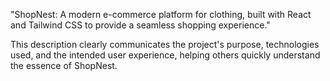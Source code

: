 "ShopNest: A modern e-commerce platform for clothing, built with React and Tailwind CSS to provide a seamless shopping experience."

This description clearly communicates the project's purpose, technologies used, and the intended user experience, helping others quickly understand the essence of ShopNest.
